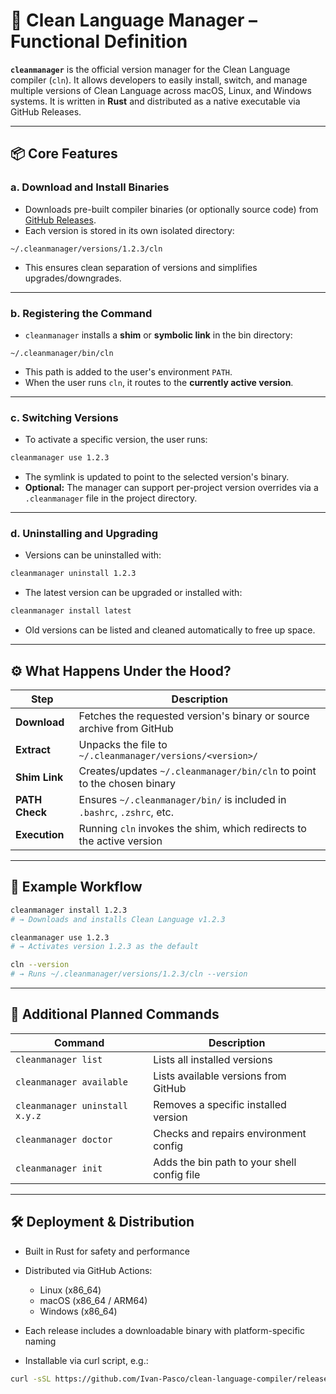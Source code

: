 # 🧼 Clean Language Manager – Functional Definition

**`cleanmanager`** is the official version manager for the Clean Language compiler (`cln`). It allows developers to easily install, switch, and manage multiple versions of Clean Language across macOS, Linux, and Windows systems. It is written in **Rust** and distributed as a native executable via GitHub Releases.

---

## 📦 Core Features

### a. Download and Install Binaries

* Downloads pre-built compiler binaries (or optionally source code) from [GitHub Releases](https://github.com/Ivan-Pasco/clean-language-compiler/releases).
* Each version is stored in its own isolated directory:

```
~/.cleanmanager/versions/1.2.3/cln
```

* This ensures clean separation of versions and simplifies upgrades/downgrades.

---

### b. Registering the Command

* `cleanmanager` installs a **shim** or **symbolic link** in the bin directory:

```
~/.cleanmanager/bin/cln
```

* This path is added to the user's environment `PATH`.
* When the user runs `cln`, it routes to the **currently active version**.

---

### c. Switching Versions

* To activate a specific version, the user runs:

```bash
cleanmanager use 1.2.3
```

* The symlink is updated to point to the selected version's binary.
* **Optional:** The manager can support per-project version overrides via a `.cleanmanager` file in the project directory.

---

### d. Uninstalling and Upgrading

* Versions can be uninstalled with:

```bash
cleanmanager uninstall 1.2.3
```

* The latest version can be upgraded or installed with:

```bash
cleanmanager install latest
```

* Old versions can be listed and cleaned automatically to free up space.

---

## ⚙️ What Happens Under the Hood?

| Step           | Description                                                                |
| -------------- | -------------------------------------------------------------------------- |
| **Download**   | Fetches the requested version's binary or source archive from GitHub       |
| **Extract**    | Unpacks the file to `~/.cleanmanager/versions/<version>/`                  |
| **Shim Link**  | Creates/updates `~/.cleanmanager/bin/cln` to point to the chosen binary |
| **PATH Check** | Ensures `~/.cleanmanager/bin/` is included in `.bashrc`, `.zshrc`, etc.    |
| **Execution**  | Running `cln` invokes the shim, which redirects to the active version   |

---

## 🧪 Example Workflow

```bash
cleanmanager install 1.2.3
# → Downloads and installs Clean Language v1.2.3

cleanmanager use 1.2.3
# → Activates version 1.2.3 as the default

cln --version
# → Runs ~/.cleanmanager/versions/1.2.3/cln --version
```

---

## 🧰 Additional Planned Commands

| Command                        | Description                                 |
| ------------------------------ | ------------------------------------------- |
| `cleanmanager list`            | Lists all installed versions                |
| `cleanmanager available`       | Lists available versions from GitHub        |
| `cleanmanager uninstall x.y.z` | Removes a specific installed version        |
| `cleanmanager doctor`          | Checks and repairs environment config       |
| `cleanmanager init`            | Adds the bin path to your shell config file |

---

## 🛠 Deployment & Distribution

* Built in Rust for safety and performance
* Distributed via GitHub Actions:

  * Linux (x86\_64)
  * macOS (x86\_64 / ARM64)
  * Windows (x86\_64)
* Each release includes a downloadable binary with platform-specific naming
* Installable via curl script, e.g.:

```bash
curl -sSL https://github.com/Ivan-Pasco/clean-language-compiler/releases/latest/download/install.sh | bash
``` 